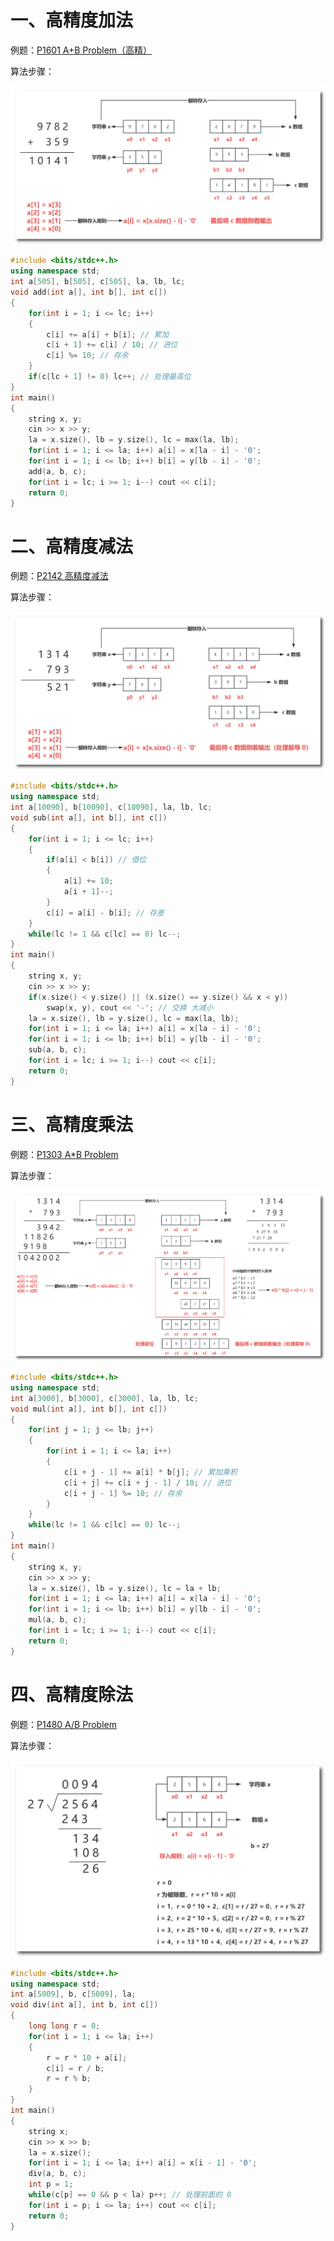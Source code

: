 # 一、高精度加法

例题：[P1601 A+B Problem（高精）](https://www.luogu.com.cn/problem/P1601)

算法步骤：

![高精度加法](../../images/高精度加法.png)

```c++
#include <bits/stdc++.h>
using namespace std;
int a[505], b[505], c[505], la, lb, lc;
void add(int a[], int b[], int c[])
{
	for(int i = 1; i <= lc; i++)
	{
		c[i] += a[i] + b[i]; // 累加
		c[i + 1] += c[i] / 10; // 进位
		c[i] %= 10; // 存余
	}
	if(c[lc + 1] != 0) lc++; // 处理最高位
}
int main()
{
	string x, y;
	cin >> x >> y;
	la = x.size(), lb = y.size(), lc = max(la, lb);
	for(int i = 1; i <= la; i++) a[i] = x[la - i] - '0';
	for(int i = 1; i <= lb; i++) b[i] = y[lb - i] - '0';
	add(a, b, c);
	for(int i = lc; i >= 1; i--) cout << c[i];
	return 0;
}
```

# 二、高精度减法

例题：[P2142 高精度减法](https://www.luogu.com.cn/problem/P2142)

算法步骤：

![img](../../images/高精度减法.png)

```c++
#include <bits/stdc++.h>
using namespace std;
int a[10090], b[10090], c[10090], la, lb, lc;
void sub(int a[], int b[], int c[])
{
	for(int i = 1; i <= lc; i++)
	{
		if(a[i] < b[i]) // 借位
		{
			a[i] += 10;
			a[i + 1]--;
		}
		c[i] = a[i] - b[i]; // 存差
	}
	while(lc != 1 && c[lc] == 0) lc--;
}
int main()
{	
	string x, y;
	cin >> x >> y;
	if(x.size() < y.size() || (x.size() == y.size() && x < y)) 
		swap(x, y), cout << '-'; // 交换 大减小
	la = x.size(), lb = y.size(), lc = max(la, lb);
	for(int i = 1; i <= la; i++) a[i] = x[la - i] - '0';
	for(int i = 1; i <= lb; i++) b[i] = y[lb - i] - '0';
	sub(a, b, c);
	for(int i = lc; i >= 1; i--) cout << c[i];
	return 0;
}
```

# 三、高精度乘法

例题：[P1303 A*B Problem](https://www.luogu.com.cn/problem/P1303)

算法步骤：

![高精度乘法](../../images/高精度乘法.png)

```c++
#include <bits/stdc++.h>
using namespace std;
int a[3000], b[3000], c[3000], la, lb, lc;
void mul(int a[], int b[], int c[])
{
	for(int j = 1; j <= lb; j++)
	{
		for(int i = 1; i <= la; i++)
		{
			c[i + j - 1] += a[i] * b[j]; // 累加乘积
			c[i + j] += c[i + j - 1] / 10; // 进位
			c[i + j - 1] %= 10; // 存余
		}
	}
	while(lc != 1 && c[lc] == 0) lc--;
}
int main()
{	
	string x, y;
	cin >> x >> y;
	la = x.size(), lb = y.size(), lc = la + lb;
	for(int i = 1; i <= la; i++) a[i] = x[la - i] - '0';
	for(int i = 1; i <= lb; i++) b[i] = y[lb - i] - '0';
	mul(a, b, c);
	for(int i = lc; i >= 1; i--) cout << c[i];
	return 0;
}
```

# 四、高精度除法

例题：[P1480 A/B Problem](https://www.luogu.com.cn/problem/P1480)

算法步骤：

![高精度除法](../../images/高精度除法.png)

```c++
#include <bits/stdc++.h>
using namespace std;
int a[5009], b, c[5009], la;
void div(int a[], int b, int c[])
{
	long long r = 0;
	for(int i = 1; i <= la; i++)
	{
		r = r * 10 + a[i];
		c[i] = r / b;
		r = r % b;
	}
}
int main()
{	
	string x;
	cin >> x >> b;
	la = x.size();
	for(int i = 1; i <= la; i++) a[i] = x[i - 1] - '0';
	div(a, b, c);
	int p = 1;
	while(c[p] == 0 && p < la) p++; // 处理前面的 0
	for(int i = p; i <= la; i++) cout << c[i];
	return 0;
}
```

